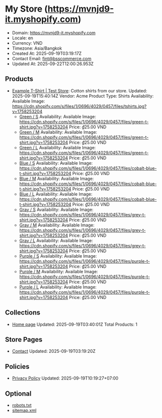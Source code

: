 # My Store (https://mvnjd9-it.myshopify.com)

- Domain: https://mvnjd9-it.myshopify.com
- Locale: en
- Currency: VND
- Timezone: Asia/Bangkok
- Created At: 2025-09-19T03:19:17Z
- Contact Email: fint@bsscommerce.com
- Updated At: 2025-09-22T12:00:26.953Z

## Products

- [Example T-Shirt | Test Store](https://mvnjd9-it.myshopify.com/products/example-shirt): Cotton shirts from our store.
  Updated: 2025-09-19T15:40:14Z
  Vendor: Acme
  Product Type: Shirts
  Availability: Available
  Image: https://cdn.shopify.com/s/files/1/0696/4029/0457/files/tshirts.jpg?v=1758253204
  - [Green / S](https://mvnjd9-it.myshopify.com/products/example-shirt?variant=45732194451609)
    Availability: Available
    Image: https://cdn.shopify.com/s/files/1/0696/4029/0457/files/green-t-shirt.jpg?v=1758253204
    Price: ₫25.00 VND
  - [Green / M](https://mvnjd9-it.myshopify.com/products/example-shirt?variant=45732194484377)
    Availability: Available
    Image: https://cdn.shopify.com/s/files/1/0696/4029/0457/files/green-t-shirt.jpg?v=1758253204
    Price: ₫25.00 VND
  - [Green / L](https://mvnjd9-it.myshopify.com/products/example-shirt?variant=45732194517145)
    Availability: Available
    Image: https://cdn.shopify.com/s/files/1/0696/4029/0457/files/green-t-shirt.jpg?v=1758253204
    Price: ₫25.00 VND
  - [Blue / S](https://mvnjd9-it.myshopify.com/products/example-shirt?variant=45732194549913)
    Availability: Available
    Image: https://cdn.shopify.com/s/files/1/0696/4029/0457/files/cobalt-blue-t-shirt.jpg?v=1758253204
    Price: ₫25.00 VND
  - [Blue / M](https://mvnjd9-it.myshopify.com/products/example-shirt?variant=45732194582681)
    Availability: Available
    Image: https://cdn.shopify.com/s/files/1/0696/4029/0457/files/cobalt-blue-t-shirt.jpg?v=1758253204
    Price: ₫25.00 VND
  - [Blue / L](https://mvnjd9-it.myshopify.com/products/example-shirt?variant=45732194615449)
    Availability: Available
    Image: https://cdn.shopify.com/s/files/1/0696/4029/0457/files/cobalt-blue-t-shirt.jpg?v=1758253204
    Price: ₫25.00 VND
  - [Gray / S](https://mvnjd9-it.myshopify.com/products/example-shirt?variant=45732194648217)
    Availability: Available
    Image: https://cdn.shopify.com/s/files/1/0696/4029/0457/files/grey-t-shirt.jpg?v=1758253204
    Price: ₫25.00 VND
  - [Gray / M](https://mvnjd9-it.myshopify.com/products/example-shirt?variant=45732194680985)
    Availability: Available
    Image: https://cdn.shopify.com/s/files/1/0696/4029/0457/files/grey-t-shirt.jpg?v=1758253204
    Price: ₫25.00 VND
  - [Gray / L](https://mvnjd9-it.myshopify.com/products/example-shirt?variant=45732194713753)
    Availability: Available
    Image: https://cdn.shopify.com/s/files/1/0696/4029/0457/files/grey-t-shirt.jpg?v=1758253204
    Price: ₫25.00 VND
  - [Purple / S](https://mvnjd9-it.myshopify.com/products/example-shirt?variant=45732194746521)
    Availability: Available
    Image: https://cdn.shopify.com/s/files/1/0696/4029/0457/files/purple-t-shirt.jpg?v=1758253204
    Price: ₫25.00 VND
  - [Purple / M](https://mvnjd9-it.myshopify.com/products/example-shirt?variant=45732194779289)
    Availability: Available
    Image: https://cdn.shopify.com/s/files/1/0696/4029/0457/files/purple-t-shirt.jpg?v=1758253204
    Price: ₫25.00 VND
  - [Purple / L](https://mvnjd9-it.myshopify.com/products/example-shirt?variant=45732194812057)
    Availability: Available
    Image: https://cdn.shopify.com/s/files/1/0696/4029/0457/files/purple-t-shirt.jpg?v=1758253204
    Price: ₫25.00 VND

## Collections

- [Home page](https://mvnjd9-it.myshopify.com/collections/frontpage)
  Updated: 2025-09-19T03:40:01Z
  Total Products: 1

## Store Pages

- [Contact](https://mvnjd9-it.myshopify.com/pages/contact)
  Updated: 2025-09-19T03:19:20Z

## Policies

- [Privacy Policy](https://mvnjd9-it.myshopify.com/policies/privacy-policy)
  Updated: 2025-09-19T10:19:27+07:00

## Optional

- [robots.txt](https://mvnjd9-it.myshopify.com/robots.txt)
- [sitemap.xml](https://mvnjd9-it.myshopify.com/sitemap.xml)

